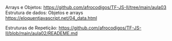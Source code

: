 Arrays e Objetos: https://github.com/afrocodigos/TF-JS-II/tree/main/aula03
Estrutura de dados: Objetos e arrays https://eloquentjavascript.net/04_data.html 

Estruturas de Repetição: https://github.com/afrocodigos/TF-JS-II/blob/main/aula02/READEME.md 